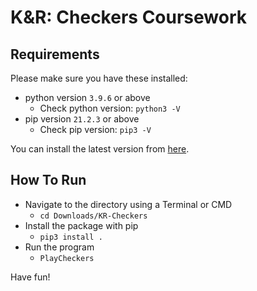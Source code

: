 # K&R: Checkers Coursework

## Requirements
Please make sure you have these installed:
- python version `3.9.6` or above
    - Check python version: `python3 -V`
- pip version `21.2.3` or above
    - Check pip version: `pip3 -V`

 You can install the latest version from [here](https://www.python.org/downloads/).

## How To Run
- Navigate to the directory using a Terminal or CMD
    - `cd Downloads/KR-Checkers`
- Install the package with pip
    - `pip3 install .`
- Run the program
    - `PlayCheckers`

Have fun!
